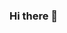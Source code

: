 ### Hi there 👋

<!--
**tallamjr/tallamjr** is a ✨ _special_ ✨ repository because its `README.md` (this file) appears on your GitHub profile.

Here are some ideas to get you started:

- 🔭 I’m currently working on ...
- 🌱 I’m currently learning ...
- 👯 I’m looking to collaborate on ...
- 🤔 I’m looking for help with ...
- 💬 Ask me about ...
- 📫 How to reach me: ...
- 😄 Pronouns: ...
- ⚡ Fun fact: ...
-->

<!-- [![HitCount](http://hits.dwyl.com/tallamjr/tallamjr.svg)](http://hits.dwyl.com/tallamjr/tallamjr) -->
